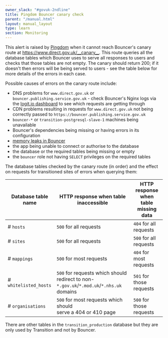 ```yaml
---
owner_slack: "#govuk-2ndline"
title: Pingdom Bouncer canary check
parent: "/manual.html"
layout: manual_layout
type: learn
section: Monitoring
---
```


This alert is raised by [Pingdom](/manual/pingdom.html) when it cannot
reach Bouncer's canary route at <https://www.direct.gov.uk/__canary__>.
This route queries all the database tables which Bouncer uses to serve all
responses to users and checks that those tables are not empty. The
canary should return 200; if it doesn't then errors will be being served
to users - see the table below for more details of the errors in each
case.

Possible causes of errors on the canary route include:

- DNS problems for `www.direct.gov.uk` or
  `bouncer.publishing.service.gov.uk` - check Bouncer's Nginx
  logs via the [logit.io dashboard](https://logit.io)
  to see which requests are getting through
- CDN problems resulting in requests for `www.direct.gov.uk` not being
  correctly passed to `https://bouncer.publishing.service.gov.uk`
- `bouncer-*` or `transition-postgresql-slave-1` machines being
  unavailable
- Bouncer's dependencies being missing or having errors in its
  configuration
- [memory leaks in Bouncer](https://graphite.blue.production.govuk.digital/render/?width=600&height=300&target=alias(dashed(constantLine(6442450944)),%22critical%22)&target=alias(dashed(constantLine(4294967296)),%22warning%22)&target=bouncer-*_redirector.processes-app-bouncer.ps_rss&from=-2days)
- the app being unable to connect or authorise to the database
- the database or the required tables being missing or empty
- the `bouncer` role not having `SELECT` privileges on the required tables

The database tables checked by the canary route (in order) and the
effect on requests for transitioned sites of errors when querying them:

| Database table name   | HTTP response when table inaccessible | HTTP response when table missing data |
|-----------------------| --------------------------------------|---------------------------------------|
| # `hosts`             | `500` for all requests  | `404` for all requests |
| # `sites`             | `500` for all requests  | `500` for all requests |
| # `mappings`          | `500` for most requests | `404` for most requests |
| # `whitelisted_hosts` | `500` for requests which should redirect to non-`*.gov.uk`/`*.mod.uk`/`*.nhs.uk` domains | `501` for those requests |
| # `organisations`     | `500` for most requests which should<br>serve a 404 or 410 page | `500` for those requests |

There are other tables in the `transition_production` database but they
are only used by Transition and not by Bouncer.
